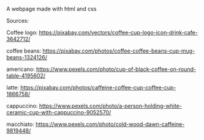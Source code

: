 A webpage made with html and css

Sources:

Coffee logo:
https://pixabay.com/vectors/coffee-cup-logo-icon-drink-cafe-3642712/

coffee beans:
https://pixabay.com/photos/coffee-coffee-beans-cup-mug-beans-1324126/

americano:
https://www.pexels.com/photo/cup-of-black-coffee-on-round-table-4195602/

latte:
https://pixabay.com/photos/caffeine-coffee-cup-coffee-cup-1866758/

cappuccino:
https://www.pexels.com/photo/a-person-holding-white-ceramic-cup-with-cappuccino-9052570/

macchiato:
https://www.pexels.com/photo/cold-wood-dawn-caffeine-9819448/

